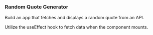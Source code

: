 ### Random Quote Generator

Build an app that fetches and displays a random quote from an API. 

Utilize the useEffect hook to fetch data when the component mounts.